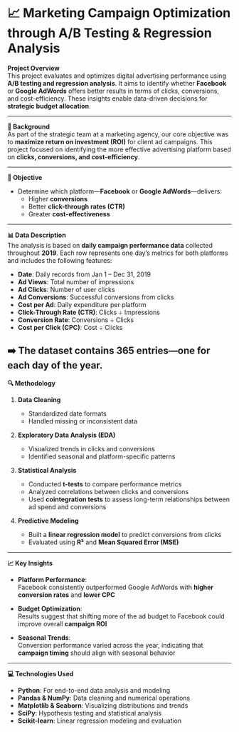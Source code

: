 # 📈 Marketing Campaign Optimization through A/B Testing & Regression Analysis

**Project Overview**  
This project evaluates and optimizes digital advertising performance using **A/B testing and regression analysis**. It aims to identify whether **Facebook** or **Google AdWords** offers better results in terms of clicks, conversions, and cost-efficiency. These insights enable data-driven decisions for **strategic budget allocation**.

---

**📝 Background**  
As part of the strategic team at a marketing agency, our core objective was to **maximize return on investment (ROI)** for client ad campaigns. This project focused on identifying the more effective advertising platform based on **clicks, conversions, and cost-efficiency**.

---

**🎯 Objective**  

- Determine which platform—**Facebook** or **Google AdWords**—delivers:
  - Higher **conversions**
  - Better **click-through rates (CTR)**
  - Greater **cost-effectiveness**

---

**📊 Data Description**  
The analysis is based on **daily campaign performance data** collected throughout **2019**. Each row represents one day’s metrics for both platforms and includes the following features:

-  **Date**: Daily records from Jan 1 – Dec 31, 2019  
-  **Ad Views**: Total number of impressions  
-  **Ad Clicks**: Number of user clicks  
-  **Ad Conversions**: Successful conversions from clicks  
-  **Cost per Ad**: Daily expenditure per platform  
-  **Click-Through Rate (CTR)**: Clicks ÷ Impressions  
-  **Conversion Rate**: Conversions ÷ Clicks  
-  **Cost per Click (CPC)**: Cost ÷ Clicks  

➡️ The dataset contains **365 entries**—one for each day of the year.
---
**🔍 Methodology**  

1. **Data Cleaning**
   - Standardized date formats  
   - Handled missing or inconsistent data

2. **Exploratory Data Analysis (EDA)**
   - Visualized trends in clicks and conversions  
   - Identified seasonal and platform-specific patterns

3. **Statistical Analysis**
   - Conducted **t-tests** to compare performance metrics  
   - Analyzed correlations between clicks and conversions  
   - Used **cointegration tests** to assess long-term relationships between ad spend and conversions

4. **Predictive Modeling**
   - Built a **linear regression model** to predict conversions from clicks  
   - Evaluated using **R²** and **Mean Squared Error (MSE)**
---
**📈 Key Insights**  
- **Platform Performance**:  
  Facebook consistently outperformed Google AdWords with **higher conversion rates** and **lower CPC**

- **Budget Optimization**:  
  Results suggest that shifting more of the ad budget to Facebook could improve overall **campaign ROI**

- **Seasonal Trends**:  
  Conversion performance varied across the year, indicating that **campaign timing** should align with seasonal behavior
---

**💻 Technologies Used**  
- **Python**: For end-to-end data analysis and modeling  
- **Pandas & NumPy**: Data cleaning and numerical operations  
- **Matplotlib & Seaborn**: Visualizing distributions and trends  
- **SciPy**: Hypothesis testing and statistical analysis  
- **Scikit-learn**: Linear regression modeling and evaluation
